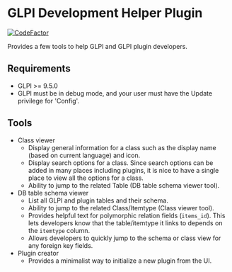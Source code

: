 # GLPI Development Helper Plugin
[![CodeFactor](https://www.codefactor.io/repository/github/cconard96/glpi-dev-plugin/badge)](https://www.codefactor.io/repository/github/cconard96/glpi-dev-plugin)

Provides a few tools to help GLPI and GLPI plugin developers.

## Requirements
- GLPI >= 9.5.0
- GLPI must be in debug mode, and your user must have the Update privilege for 'Config'.

## Tools
 - Class viewer
   - Display general information for a class such as the display name (based on current language) and icon.
   - Display search options for a class. Since search options can be added in many places including plugins, it is nice to have a single place to view all the options for a class.
   - Ability to jump to the related Table (DB table schema viewer tool).
 - DB table schema viewer
   - List all GLPI and plugin tables and their schema.
   - Ability to jump to the related Class/Itemtype (Class viewer tool).
   - Provides helpful text for polymorphic relation fields (`items_id`). This lets developers know that the table/itemtype it links to depends on the `itemtype` column.
   - Allows developers to quickly jump to the schema or class view for any foreign key fields.
 - Plugin creator
   - Provides a minimalist way to initialize a new plugin from the UI.
